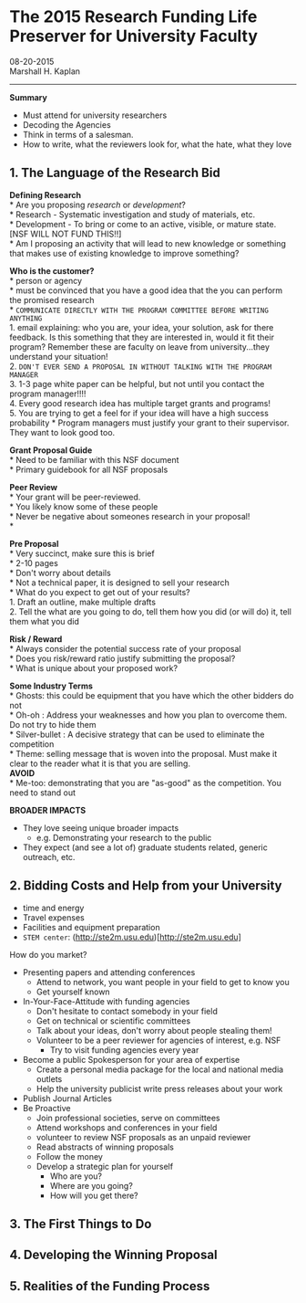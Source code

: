 
# The 2015 Research Funding Life Preserver for University Faculty  

08-20-2015  
Marshall H. Kaplan  

---



**Summary**  
* Must attend for university researchers  
* Decoding the Agencies  
* Think in terms of a salesman.  
* How to write, what the reviewers look for, what the hate, what they love  




## 1. The Language of the Research Bid

**Defining Research**  
    * Are you proposing _research_ or _development_?  
    * Research - Systematic investigation and study of materials, etc.  
    * Development - To bring or come to an active, visible, or mature state. [NSF WILL NOT FUND THIS!!]  
    * Am I proposing an activity that will lead to new knowledge or something that makes use of existing knowledge to improve something?  

**Who is the customer?**  
    * person or agency  
    * must be convinced that you have a good idea that the you can perform the promised research  
    * `COMMUNICATE DIRECTLY WITH THE PROGRAM COMMITTEE BEFORE WRITING ANYTHING`  
        1. email explaining: who you are, your idea, your solution, ask for there feedback.  Is this something that they are interested in, would it fit their program?  Remember these are faculty on leave from university...they understand your situation!  
        2.  `DON'T EVER SEND A PROPOSAL IN WITHOUT TALKING WITH THE PROGRAM MANAGER`  
        3.  1-3 page white paper can be helpful, but not until you contact the program manager!!!!   
        4. Every good research idea has multiple target grants and programs!  
        5. You are trying to get a feel for if your idea will have a high success probability
    * Program managers must justify your grant to their supervisor.  They want to look good too.  

**Grant Proposal Guide**  
    * Need to be familiar with this NSF document  
    * Primary guidebook for all NSF proposals  

**Peer Review**  
    * Your grant will be peer-reviewed.  
    * You likely know some of these people  
    * Never be negative about someones research in your proposal!  
    *

**Pre Proposal**  
    * Very succinct, make sure this is brief  
    * 2-10 pages  
    * Don't worry about details  
    * Not a technical paper, it is designed to sell your research  
    * What do you expect to get out of your results?  
        1. Draft an outline, make multiple drafts  
        2. Tell the what are you going to do, tell them how you did (or will do) it, tell them what you did  


**Risk / Reward**  
    * Always consider the potential success rate of your proposal  
    * Does you risk/reward ratio justify submitting the proposal?  
    * What is unique about your proposed work?   
    
    
**Some Industry Terms**  
    * Ghosts: this could be equipment that you have which the other bidders do not  
    * Oh-oh : Address your weaknesses and how you plan to overcome them.  Do not try to hide them  
    * Silver-bullet : A decisive strategy that can be used to eliminate the competition   
    * Theme: selling message that is woven into the proposal.  Must make it clear to the reader what it is that you are selling.  
 **AVOID**  
    * Me-too: demonstrating that you are "as-good" as the competition.  You need to stand out  


**BROADER IMPACTS**  
* They love seeing unique broader impacts  
    * e.g. Demonstrating your research to the public  
* They expect (and see a lot of) graduate students related, generic outreach, etc.    

## 2. Bidding Costs and Help from your University  

* time and energy  
* Travel expenses  
* Facilities and equipment preparation   
* `STEM center`: (http://ste2m.usu.edu)[http://ste2m.usu.edu]  
  


How do you market?  
* Presenting papers and attending conferences  
    * Attend to network, you want people in your field to get to know you   
    * Get yourself known  
* In-Your-Face-Attitude with funding agencies  
    * Don't hesitate to contact somebody in your field   
    * Get on technical or scientific committees  
    * Talk about your ideas, don't worry about people stealing them!  
    * Volunteer to be a peer reviewer for agencies of interest, e.g. NSF  
        * Try to visit funding agencies every year   
* Become a public Spokesperson for your area of expertise  
    * Create a personal media package for the local and national media outlets  
    * Help the university publicist write press releases about your work  
* Publish Journal Articles  
* Be Proactive  
    *  Join professional societies, serve on committees
    *  Attend workshops and conferences in your field
    *  volunteer to review NSF proposals as an unpaid reviewer  
    *  Read abstracts of winning proposals  
    *  Follow the money  
    *  Develop a strategic plan for yourself  
        * Who are you?  
        * Where are you going?
        * How will you get there?  



    
## 3. The First Things to Do



## 4. Developing the Winning Proposal



## 5. Realities of the Funding Process





